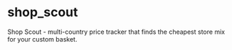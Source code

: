# shop_scout
Shop Scout - multi-country price tracker that finds the cheapest store mix for your custom basket.
